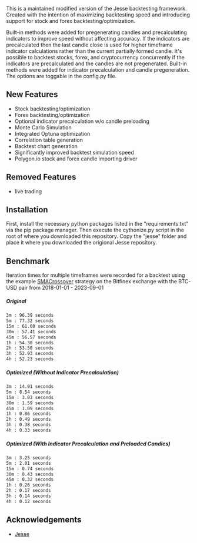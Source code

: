 This is a maintained modified version of the Jesse backtesting framework. Created with the intention of maximizing backtesting speed and introducing support for stock and forex backtesting/optimization.

 Built-in methods were added for pregenerating candles and precalculating indicators to improve speed without affecting accuracy. If the indicators are precalculated then the last candle close is used for higher timeframe indicator calculations rather than the current partially formed candle. It's possible to backtest stocks, forex, and cryptocurrency concurrently if the indicators are precalculated and the candles are not pregenerated. Built-in methods were added for indicator precalculation and candle pregeneration. The options are toggable in the config.py file. 

## New Features

* Stock backtesting/optimization 
* Forex backtesting/optimization
* Optional indicator precalculation w/o candle preloading
* Monte Carlo Simulation
* Integrated Optuna optimization
* Correlation table generation
* Backtest chart generation
* Significantly improved backtest simulation speed
* Polygon.io stock and forex candle importing driver

## Removed Features

* live trading

## Installation 

First, install the necessary python packages listed in the "requirements.txt" via the pip package manager. Then execute the cythonize.py script in the root of where you downloaded this repository. Copy the "jesse" folder and place it where you downloaded the origional Jesse repository. 


## Benchmark

Iteration times for multiple timeframes were recorded for a backtest using the example [SMACrossover](https://github.com/jesse-ai/example-strategies/blob/master/SMACrossover/__init__.py) strategy on the Bitfinex exchange with the BTC-USD pair from 2018-01-01 - 2023-09-01
##### Original 

```bash
3m : 96.39 seconds 
5m : 77.32 seconds
15m : 61.08 seconds
30m : 57.41 seconds
45m : 56.57 seconds
1h : 54.30 seconds
2h : 53.50 seconds
3h : 52.93 seconds
4h : 52.23 seconds
```

##### Optimized (Without Indicator Precalculation)

```bash
3m : 14.91 seconds 
5m : 8.54 seconds
15m : 3.03 seconds
30m : 1.59 seconds
45m : 1.09 seconds
1h : 0.86 seconds 
2h : 0.49 seconds
3h : 0.38 seconds
4h : 0.33 seconds
```

##### Optimized (With Indicator Precalculation and Preloaded Candles)

```bash
3m : 3.25 seconds
5m : 2.01 seconds
15m : 0.74 seconds 
30m : 0.43 seconds
45m : 0.32 seconds
1h : 0.26 seconds
2h : 0.17 seconds
3h : 0.14 seconds
4h : 0.12 seconds
```

## Acknowledgements

 - [Jesse](https://github.com/jesse-ai/jesse)
